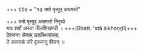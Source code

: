 +++
title = "१३ यमो मृत्युर् अघमारो"

+++
यमो मृत्युर् अघमारो निरृथो  
भवः शर्वो अस्ता नीलशिखण्डी । +++(Bhatt. 'stā śikhaṇḍī)+++  
देवजनाः सेनाम् उत्तस्थिवांसस्  
ते अस्माकं परि वृञ्जन्तु वीरान् ॥